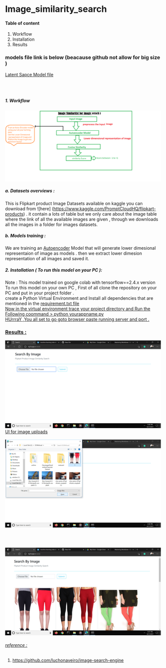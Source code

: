 # Image_similarity_search
#### Table of content 
1. Workflow
2. Installation
3. Results

### models file link is below (beacause github not allow for big size )

[Latent Sapce Model file](https://drive.google.com/file/d/1f0861aY4C-Nb10XpXDbsu7re19dRBGyd/view?usp=sharing)

<br><br>
##### 1. Workflow
![](https://github.com/Nirajsah17/Image_similarity_search/blob/main/imagesearch.png)
<br>

##### a. Datasets overviews :
   This is Flipkart product Image Datasets available on kaggle you can download from ![here] (https://www.kaggle.com/PromptCloudHQ/flipkart-products) .
   it contain a lots of table but we only care about the image table where the link of all the available images are given , through we downloads all the images in a folder for images datasets.
##### b. Models training :  
   We are training an <u>Autoencoder</u> Model that will generate lower dimesional representaion of image as models . then we extract lower dimesion representation of all  images and saved it.
##### 2. Installation ( To run this model on your PC ):
Note : This model trained on google colab with tensorflow==2.4.x version <br>
To run this model on your own PC , First of all clone the repository on your PC and put in your project folder . <br>
create a Python Virtual Environment and Install all dependencies that are mentioned in the <u>requirement.txt file<u/> <br>
Now in the virtual environment trace your project directory and Run the Following coommand  > python <u>yourappname.py</u><br>
HUrrraY ,You all set to go goto browser paste running server and port . 
   
### Results :
![Index page](https://github.com/Nirajsah17/Image_similarity_search/blob/main/Screenshot%20(715).png)
<br>
UI for image uploads 
<br><br>
![](https://github.com/Nirajsah17/Image_similarity_search/blob/main/Screenshot%20(714).png)

<br><br>

![](https://github.com/Nirajsah17/Image_similarity_search/blob/main/Screenshot%20(716).png)


###### reference :
   1. https://github.com/luchonaveiro/image-search-engine



